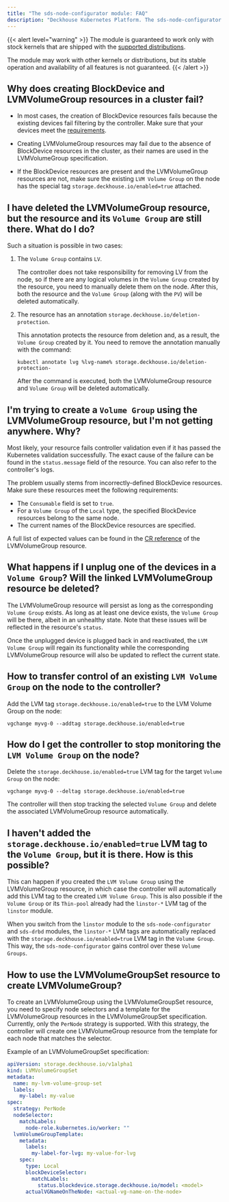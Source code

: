 ```yaml
---
title: "The sds-node-configurator module: FAQ"
description: "Deckhouse Kubernetes Platform. The sds-node-configurator module. Common questions and answers."
---
```


{{< alert level="warning" >}}
The module is guaranteed to work only with stock kernels that are shipped with the [supported distributions](/supported_versions.html#linux).

The module may work with other kernels or distributions, but its stable operation and availability of all features is not guaranteed.
{{< /alert >}}

## Why does creating BlockDevice and LVMVolumeGroup resources in a cluster fail?

- In most cases, the creation of BlockDevice resources fails because the existing devices fail filtering by the controller. Make sure that your devices meet the [requirements](./usage.html#the-conditions-the-controller-imposes-on-the-device).

- Creating LVMVolumeGroup resources may fail due to the absence of BlockDevice resources in the cluster, as their names are used in the LVMVolumeGroup specification.

- If the BlockDevice resources are present and the LVMVolumeGroup resources are not, make sure the existing `LVM Volume Group` on the node has the special tag `storage.deckhouse.io/enabled=true` attached.

## I have deleted the LVMVolumeGroup resource, but the resource and its `Volume Group` are still there. What do I do?

Such a situation is possible in two cases:

1. The `Volume Group` contains `LV`.

   The controller does not take responsibility for removing LV from the node, so if there are any logical volumes in the `Volume Group` created by the resource, you need to manually delete them on the node. After this, both the resource and the `Volume Group` (along with the `PV`) will be deleted automatically.

2. The resource has an annotation `storage.deckhouse.io/deletion-protection`.

   This annotation protects the resource from deletion and, as a result, the `Volume Group` created by it. You need to remove the annotation manually with the command:

   ```shell
   kubectl annotate lvg %lvg-name% storage.deckhouse.io/deletion-protection-
   ```

   After the command is executed, both the LVMVolumeGroup resource and `Volume Group` will be deleted automatically.

## I'm trying to create a `Volume Group` using the LVMVolumeGroup resource, but I'm not getting anywhere. Why?

Most likely, your resource fails controller validation even if it has passed the Kubernetes validation successfully.
The exact cause of the failure can be found in the `status.message` field of the resource.
You can also refer to the controller's logs.

The problem usually stems from incorrectly-defined BlockDevice resources. Make sure these resources meet the following requirements:

- The `Consumable` field is set to `true`.
- For a `Volume Group` of the `Local` type, the specified BlockDevice resources belong to the same node.<!-- > - For a `Volume Group` of the `Shared` type, the specified BlockDevice is the only resource. -->
- The current names of the BlockDevice resources are specified.

A full list of expected values can be found in the [CR reference](./cr.html) of the LVMVolumeGroup resource.

## What happens if I unplug one of the devices in a `Volume Group`? Will the linked LVMVolumeGroup resource be deleted?

The LVMVolumeGroup resource will persist as long as the corresponding `Volume Group` exists. As long as at least one device exists, the `Volume Group` will be there, albeit in an unhealthy state.
Note that these issues will be reflected in the resource's `status`.

Once the unplugged device is plugged back in and reactivated, the `LVM Volume Group` will regain its functionality while the corresponding LVMVolumeGroup resource will also be updated to reflect the current state.

## How to transfer control of an existing `LVM Volume Group` on the node to the controller?

Add the LVM tag `storage.deckhouse.io/enabled=true` to the LVM Volume Group on the node:

```shell
vgchange myvg-0 --addtag storage.deckhouse.io/enabled=true
```

## How do I get the controller to stop monitoring the `LVM Volume Group` on the node?

Delete the `storage.deckhouse.io/enabled=true` LVM tag for the target `Volume Group` on the node:

```shell
vgchange myvg-0 --deltag storage.deckhouse.io/enabled=true
```

The controller will then stop tracking the selected `Volume Group` and delete the associated LVMVolumeGroup resource automatically.

## I haven't added the `storage.deckhouse.io/enabled=true` LVM tag to the `Volume Group`, but it is there. How is this possible?

This can happen if you created the `LVM Volume Group` using the LVMVolumeGroup resource, in which case the controller will automatically add this LVM tag to the created `LVM Volume Group`. This is also possible if the `Volume Group` or its `Thin-pool` already had the `linstor-*` LVM tag of the `linstor` module.

When you switch from the `linstor` module to the `sds-node-configurator` and `sds-drbd` modules, the `linstor-*` LVM tags are automatically replaced with the `storage.deckhouse.io/enabled=true` LVM tag in the `Volume Group`. This way, the `sds-node-configurator` gains control over these `Volume Groups`.

## How to use the LVMVolumeGroupSet resource to create LVMVolumeGroup?

To create an LVMVolumeGroup using the LVMVolumeGroupSet resource, you need to specify node selectors and a template for the LVMVolumeGroup resources in the LVMVolumeGroupSet specification. Currently, only the `PerNode` strategy is supported. With this strategy, the controller will create one LVMVolumeGroup resource from the template for each node that matches the selector.

Example of an LVMVolumeGroupSet specification:

```yaml
apiVersion: storage.deckhouse.io/v1alpha1
kind: LVMVolumeGroupSet
metadata:
  name: my-lvm-volume-group-set
  labels:
    my-label: my-value
spec:
  strategy: PerNode
  nodeSelector:
    matchLabels:
      node-role.kubernetes.io/worker: ""
  lvmVolumeGroupTemplate:
    metadata:
      labels:
        my-label-for-lvg: my-value-for-lvg
    spec:
      type: Local
      blockDeviceSelector:
        matchLabels:
          status.blockdevice.storage.deckhouse.io/model: <model>
      actualVGNameOnTheNode: <actual-vg-name-on-the-node>
```
